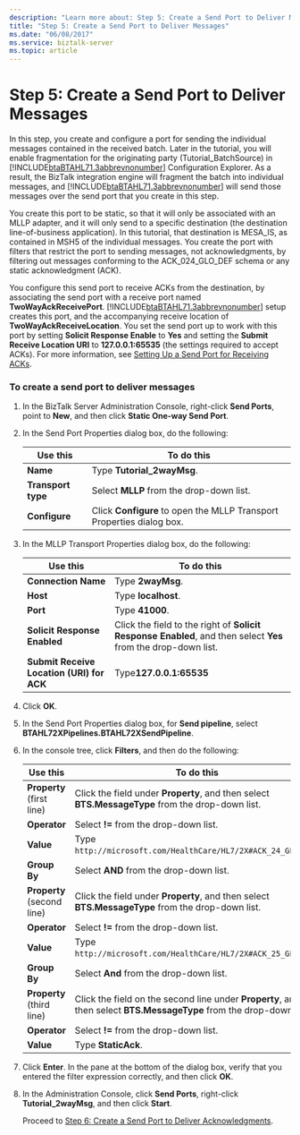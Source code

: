 ```yaml
---
description: "Learn more about: Step 5: Create a Send Port to Deliver Messages"
title: "Step 5: Create a Send Port to Deliver Messages"
ms.date: "06/08/2017"
ms.service: biztalk-server
ms.topic: article
---
```

# Step 5: Create a Send Port to Deliver Messages
In this step, you create and configure a port for sending the individual messages contained in the received batch. Later in the tutorial, you will enable fragmentation for the originating party (Tutorial_BatchSource) in [!INCLUDE[btaBTAHL71.3abbrevnonumber](../../includes/btabtahl71-3abbrevnonumber-md.md)] Configuration Explorer. As a result, the BizTalk integration engine will fragment the batch into individual messages, and [!INCLUDE[btaBTAHL71.3abbrevnonumber](../../includes/btabtahl71-3abbrevnonumber-md.md)] will send those messages over the send port that you create in this step.  

 You create this port to be static, so that it will only be associated with an MLLP adapter, and it will only send to a specific destination (the destination line-of-business application). In this tutorial, that destination is MESA_IS, as contained in MSH5 of the individual messages. You create the port with filters that restrict the port to sending messages, not acknowledgments, by filtering out messages conforming to the ACK_024_GLO_DEF schema or any static acknowledgment (ACK).  

 You configure this send port to receive ACKs from the destination, by associating the send port with a receive port named **TwoWayAckReceivePort**. [!INCLUDE[btaBTAHL71.3abbrevnonumber](../../includes/btabtahl71-3abbrevnonumber-md.md)] setup creates this port, and the accompanying receive location of **TwoWayAckReceiveLocation**. You set the send port up to work with this port by setting **Solicit Response Enable** to **Yes** and setting the **Submit Receive Location URI** to **127.0.0.1:65535** (the settings required to accept ACKs). For more information, see [Setting Up a Send Port for Receiving ACKs](../../adapters-and-accelerators/accelerator-hl7/setting-up-a-send-port-for-receiving-acks.md).  

### To create a send port to deliver messages  

1. In the BizTalk Server Administration Console, right-click **Send Ports**, point to **New**, and then click **Static One-way Send Port**.  

2. In the Send Port Properties dialog box, do the following:  


   |      Use this      |                              To do this                               |
   |--------------------|-----------------------------------------------------------------------|
   |      **Name**      |                      Type **Tutorial_2wayMsg**.                       |
   | **Transport type** |               Select **MLLP** from the drop-down list.                |
   |   **Configure**    | Click **Configure** to open the MLLP Transport Properties dialog box. |


3. In the MLLP Transport Properties dialog box, do the following:  


   |                 Use this                  |                                                   To do this                                                   |
   |-------------------------------------------|----------------------------------------------------------------------------------------------------------------|
   |            **Connection Name**            |                                               Type **2wayMsg**.                                                |
   |                 **Host**                  |                                              Type **localhost**.                                               |
   |                 **Port**                  |                                                Type **41000**.                                                 |
   |       **Solicit Response Enabled**        | Click the field to the right of **Solicit Response Enabled**, and then select **Yes** from the drop-down list. |
   | **Submit Receive Location (URI) for ACK** |                                            Type**127.0.0.1:65535**                                             |


4. Click **OK**.  

5. In the Send Port Properties dialog box, for **Send pipeline**, select **BTAHL72XPipelines.BTAHL72XSendPipeline**.  

6. In the console tree, click **Filters**, and then do the following:  


   |          Use this          |                                                     To do this                                                      |
   |----------------------------|---------------------------------------------------------------------------------------------------------------------|
   | **Property** (first line)  |          Click the field under **Property**, and then select **BTS.MessageType** from the drop-down list.           |
   |        **Operator**        |                                       Select **!=** from the drop-down list.                                        |
   |         **Value**          |                          Type `http://microsoft.com/HealthCare/HL7/2X#ACK_24_GLO_DEF`.                          |
   |        **Group By**        |                                       Select **AND** from the drop-down list.                                       |
   | **Property** (second line) |          Click the field under **Property**, and then select **BTS.MessageType** from the drop-down list.           |
   |        **Operator**        |                                       Select **!=** from the drop-down list.                                        |
   |         **Value**          |                          Type `http://microsoft.com/HealthCare/HL7/2X#ACK_25_GLO_DEF`.                          |
   |        **Group By**        |                                       Select **And** from the drop-down list.                                       |
   | **Property** (third line)  | Click the field on the second line under **Property**, and then select **BTS.MessageType** from the drop-down list. |
   |        **Operator**        |                                       Select **!=** from the drop-down list.                                        |
   |         **Value**          |                                                 Type **StaticAck**.                                                 |


7. Click **Enter**. In the pane at the bottom of the dialog box, verify that you entered the filter expression correctly, and then click **OK**.  

8. In the Administration Console, click **Send Ports**, right-click **Tutorial_2wayMsg**, and then click **Start**.  

   Proceed to [Step 6: Create a Send Port to Deliver Acknowledgments](../../adapters-and-accelerators/accelerator-hl7/step-6-create-a-send-port-to-deliver-acknowledgments.md).

